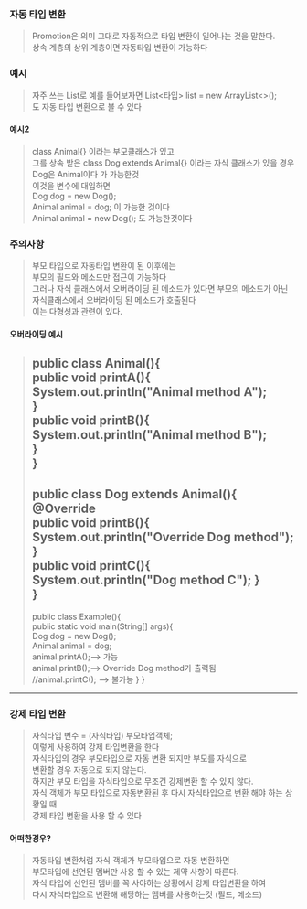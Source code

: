 ### 자동 타입 변환
> Promotion은 의미 그대로 자동적으로 타입 변환이 일어나는 것을 말한다.  
> 상속 계층의 상위 계층이면 자동타입 변환이 가능하다

### 예시
> 자주 쓰는 List로 예를 들어보자면
> List<타입> list = new ArrayList<>();  
> 도 자동 타입 변환으로 볼 수 있다

#### 예시2
> class Animal{} 이라는 부모클래스가 있고  
> 그를 상속 받은 class Dog extends Animal{} 이라는 자식 클래스가 있을 경우  
> Dog은 Animal이다 가 가능한것  
> 이것을 변수에 대입하면  
> Dog dog = new Dog();  
> Animal animal = dog; 이 가능한 것이다  
> Animal animal = new Dog(); 도 가능한것이다

### 주의사항
> 부모 타입으로 자동타입 변환이 된 이후에는  
> 부모의 필드와 메소드만 접근이 가능하다  
> 그러나 자식 클래스에서 오버라이딩 된 메소드가 있다면  부모의 메소드가 아닌  
> 자식클래스에서 오버라이딩 된 메소드가 호출된다  
> 이는 다형성과 관련이 있다.

#### 오버라이딩 예시
> public class Animal(){  
> 	public void printA(){  
> 		System.out.println("Animal method A");  
> 	}  
> 	public void printB(){  
> 		System.out.println("Animal method B");  
> 	}   
> }   
> ---
> public class Dog extends Animal(){
> 	@Override  
> 	public void printB(){  
> 		System.out.println("Override Dog method");  
> 	}  
> 	public void printC(){  
> 		System.out.println("Dog method C");
> 	}  
> }  
> ---
>public class Example(){  
>	public static void main(String\[] args){  
>		Dog dog = new Dog();  
>		Animal animal = dog;  
>		animal.printA();--> 가능  
>		animal.printB();--> Override Dog method가 출력됨  
>		//animal.printC(); --> 불가능
>	}
>} 

---

### 강제 타입 변환
> 자식타입 변수 = (자식타입) 부모타입객체;  
> 이렇게 사용하여 강제 타입변환을 한다  
> 자식타입의 경우 부모타입으로 자동 변환 되지만 부모를 자식으로  
> 변환할 경우 자동으로 되지 않는다.  
> 하지만 부모 타입을 자식타입으로 무조건 강제변환 할 수 있지 않다.  
> 자식 객체가 부모 타입으로 자동변환된 후 다시 자식타입으로 변환 해야 하는 상황일 때  
> 강제 타입 변환을 사용 할 수 있다  

#### 어떠한경우?
> 자동타입 변환처럼 자식 객체가 부모타입으로 자동 변환하면  
> 부모타입에 선언된 멤버만 사용 할 수 있는 제약 사항이 따른다.  
> 자식 타입에 선언된 멤버를 꼭 사야하는 상황에서 강제 타입변환을 하여  
> 다시 자식타입으로 변환해 해당하는 멤버를 사용하는것 (필드, 메소드)
